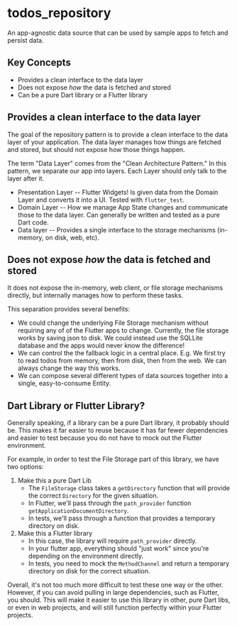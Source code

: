 # todos_repository

An app-agnostic data source that can be used by sample apps to fetch and persist data. 

## Key Concepts

  * Provides a clean interface to the data layer
  * Does not expose *how* the data is fetched and stored
  * Can be a pure Dart library or a Flutter library 
  
## Provides a clean interface to the data layer

The goal of the repository pattern is to provide a clean interface to the data layer of your application. The data layer manages how things are fetched and stored, but should not expose how those things happen. 

The term "Data Layer" comes from the "Clean Architecture Pattern." In this pattern, we separate our app into layers. Each Layer should only talk to the layer after it.

   * Presentation Layer -- Flutter Widgets! Is given data from the Domain Layer and converts it into a UI. Tested with `flutter_test`.
   * Domain Layer -- How we manage App State changes and communicate those to the data layer. Can generally be written and tested as a pure Dart code.
   * Data layer -- Provides a single interface to the storage mechanisms (in-memory, on disk, web, etc).

## Does not expose *how* the data is fetched and stored

It does not expose the in-memory, web client, or file storage mechanisms directly, but internally manages how to perform these tasks.

This separation provides several benefits:

  * We could change the underlying File Storage mechanism without requiring any of of the Flutter apps to change. Currently, the file storage works by saving json to disk. We could instead use the SQLLite database and the apps would never know the difference!
  *  We can control the the fallback logic in a central place. E.g. We first try to read todos from memory, then from disk, then from the web. We can always change the way this works.
  * We can compose several different types of data sources together into a single, easy-to-consume Entity.
  
## Dart Library or Flutter Library?

Generally speaking, if a library can be a pure Dart library, it probably should be. This makes it far easier to reuse because it has far fewer dependencies and easier to test because you do not have to mock out the Flutter environment.

For example, in order to test the File Storage part of this library, we have two options:

  1. Make this a pure Dart Lib
     - The `FileStorage` class takes a `getDirectory` function that will provide the correct `Directory` for the given situation. 
     - In Flutter, we'll pass through the `path_provider` function `getApplicationDocumentDirectory`. 
     - In tests, we'll pass through a function that provides a temporary directory on disk.
  2. Make this a Flutter library
      - In this case, the library will require `path_provider` directly.
      - In your flutter app, everything should "just work" since you're depending on the environment directly.
      - In tests, you need to mock the `MethodChannel` and return a temporary directory on disk for the correct situation.
    
Overall, it's not too much more difficult to test these one way or the other. However, if you can avoid pulling in large dependencies, such as Flutter, you should. This will make it easier to use this library in other, pure Dart libs, or even in web projects, and will still function perfectly within your Flutter projects.